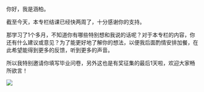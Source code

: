 你好，我是涵柏。

截至今天，本专栏结课已经快两周了，十分感谢你的支持。

那学习了1个多月，不知道你有哪些特别想和我说的话呢？对于本专栏的内容，你还有什么建议或意见？为了能更好地了解你的想法，以便我后面酌情安排加餐，在此希望能得到更多的反馈，听到更多的声音。

所以我特别邀请你填写毕业问卷，另外这也是有奖征集的最后1天啦，欢迎大家畅所欲言！

[![](https://static001.geekbang.org/resource/image/a0/4b/a0d4a538591a0c317468d9dd7f2f7b4b.jpg?wh=1142*801)](https://jinshuju.net/f/Gj9mXL)